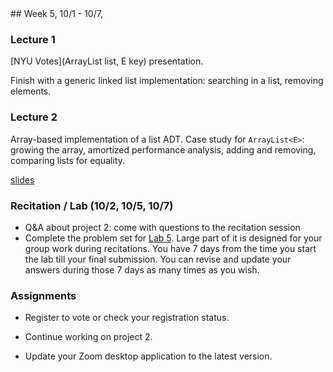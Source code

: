 <div class="week">

<div class="week_heading" markdown="1">
## Week 5, 10/1 - 10/7,
</div>

<div class="column_materials"  markdown="1">

### Lecture 1

[NYU Votes](ArrayList<E> list, E key) presentation.

Finish with a generic linked list implementation: searching
in a list, removing elements.

### Lecture 2

Array-based implementation of a list ADT. Case study for `ArrayList<E>`: growing the array,
amortized performance analysis, adding and removing, comparing lists for equality.

[slides](slides/05-lists_2.html)

### Recitation / Lab (10/2, 10/5, 10/7)

- Q&A about project 2: come with questions to the recitation session
- Complete the problem set for [Lab 5](labs/lab5). Large part of it is designed for your group work during recitations.
  You have 7 days from the time you start the lab till your final submission. You can revise and update your answers during those 7 days as many times as you wish.
</div>

<div class="column_assign"  markdown="1">

### Assignments

- Register to vote or check your registration status.

- Continue working on project 2.

- Update your Zoom desktop application to the latest version.

</div>
</div>
